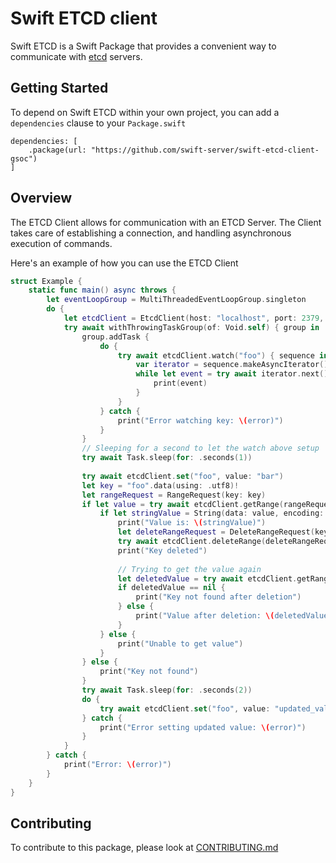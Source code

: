 # Swift ETCD client

Swift ETCD is a Swift Package that provides a convenient way to communicate with [etcd](https://etcd.io) servers.

## Getting Started
To depend on Swift ETCD within your own project, you can add a `dependencies` clause to your `Package.swift`
```
dependencies: [
    .package(url: "https://github.com/swift-server/swift-etcd-client-gsoc")
]
```

## Overview
The ETCD Client allows for communication with an ETCD Server. The Client takes care of establishing a connection, and handling asynchronous execution of commands.

Here's an example of how you can use the ETCD Client

```swift
struct Example {
    static func main() async throws {
        let eventLoopGroup = MultiThreadedEventLoopGroup.singleton
        do {
            let etcdClient = EtcdClient(host: "localhost", port: 2379, eventLoopGroup: eventLoopGroup)
            try await withThrowingTaskGroup(of: Void.self) { group in
                group.addTask {
                    do {
                        try await etcdClient.watch("foo") { sequence in
                            var iterator = sequence.makeAsyncIterator()
                            while let event = try await iterator.next() {
                                print(event)
                            }
                        }
                    } catch {
                        print("Error watching key: \(error)")
                    }
                }
                // Sleeping for a second to let the watch above setup
                try await Task.sleep(for: .seconds(1))
                
                try await etcdClient.set("foo", value: "bar")
                let key = "foo".data(using: .utf8)!
                let rangeRequest = RangeRequest(key: key)
                if let value = try await etcdClient.getRange(rangeRequest) {
                    if let stringValue = String(data: value, encoding: .utf8) {
                        print("Value is: \(stringValue)")
                        let deleteRangeRequest = DeleteRangeRequest(key: key)
                        try await etcdClient.deleteRange(deleteRangeRequest)
                        print("Key deleted")
                        
                        // Trying to get the value again
                        let deletedValue = try await etcdClient.getRange(rangeRequest)
                        if deletedValue == nil {
                            print("Key not found after deletion")
                        } else {
                            print("Value after deletion: \(deletedValue!)")
                        }
                    } else {
                        print("Unable to get value")
                    }
                } else {
                    print("Key not found")
                }
                try await Task.sleep(for: .seconds(2))
                do {
                    try await etcdClient.set("foo", value: "updated_value")
                } catch {
                    print("Error setting updated value: \(error)")
                }
            }
        } catch {
            print("Error: \(error)")
        }
    }
}

```

## Contributing
To contribute to this package, please look at [CONTRIBUTING.md](CONTRIBUTING.md)
